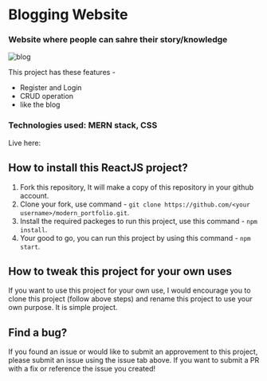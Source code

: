 # Blogging Website

### Website where people can sahre their story/knowledge

![blog](https://user-images.githubusercontent.com/78258094/201520072-35744608-8086-4e12-9a8e-4f0833eadcb3.JPG)

This project has these features - 
* Register and Login
* CRUD operation
* like the blog


### Technologies used: MERN stack, CSS

Live here: 

## How to install this ReactJS project?

1. Fork this repository, It will make a copy of this repository in your github account.
2. Clone your fork, use command - `git clone https://github.com/<your username>/modern_portfolio.git`.
3. Install the required packeges to run this project, use this command - `npm install`.
4. Your good to go, you can run this project by using this command - `npm start`.


## How to tweak this project for your own uses

If you want to use this project for your own use, I would encourage you to clone this project (follow above steps) and rename this project to use your own purpose. It is simple project.

## Find a bug?

If you found an issue or would like to submit an approvement to this project, please submit an issue using the issue tab above. If you want to submit a PR with a fix or reference the issue you created!



